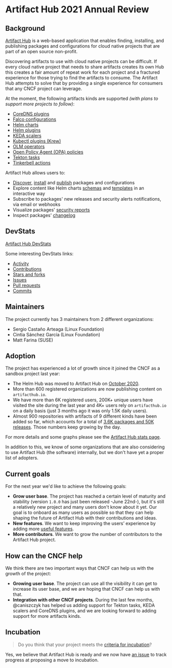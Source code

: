 # Artifact Hub 2021 Annual Review

## Background

[Artifact Hub](https://artifacthub.io) is a web-based application that enables finding, installing, and publishing packages and configurations for cloud native projects that are part of an open source non-profit.

Discovering artifacts to use with cloud native projects can be difficult. If every cloud native project that needs to share artifacts creates its own Hub this creates a fair amount of repeat work for each project and a fractured experience for those trying to find the artifacts to consume. The Artifact Hub attempts to solve that by providing a single experience for consumers that any CNCF project can leverage.

At the moment, the following artifacts kinds are supported *(with plans to support more projects to follow)*:

- [CoreDNS plugins](https://coredns.io/)
- [Falco configurations](https://falco.org/)
- [Helm charts](https://helm.sh/)
- [Helm plugins](https://helm.sh/docs/topics/plugins/)
- [KEDA scalers](https://keda.sh/)
- [Kubectl plugins (Krew)](https://krew.sigs.k8s.io/)
- [OLM operators](https://github.com/operator-framework)
- [Open Policy Agent (OPA) policies](https://www.openpolicyagent.org/)
- [Tekton tasks](https://tekton.dev/)
- [Tinkerbell actions](https://tinkerbell.org/)

Artifact Hub allows users to:

- [Discover](https://artifacthub.io/packages/search), [install](https://artifacthub.io/packages/helm/artifact-hub/artifact-hub?modal=install) and [publish](https://artifacthub.io/docs/topics/repositories/) packages and configurations
- Explore content like Helm charts [schemas](https://artifacthub.io/packages/helm/artifact-hub/artifact-hub?modal=values-schema) and [templates](https://artifacthub.io/packages/helm/artifact-hub/artifact-hub?modal=template) in an interactive way
- Subscribe to packages' new releases and security alerts notifications, via email or webhooks
- Visualize packages' [security reports](https://artifacthub.io/packages/helm/artifact-hub/artifact-hub/0.19.0?modal=security-report)
- Inspect packages' [changelog](https://artifacthub.io/packages/helm/artifact-hub/artifact-hub?modal=changelog)

## DevStats

[Artifact Hub DevStats](https://artifacthub.devstats.cncf.io/d/8/dashboards?orgId=1&refresh=15m)

Some interesting DevStats links:

- [Activity](https://artifacthub.devstats.cncf.io/d/1/activity-repository-groups?orgId=1&from=1581165447000&to=1625047861000&var-period=w&var-repogroups=All)
- [Contributions](https://artifacthub.devstats.cncf.io/d/74/contributions-chart?orgId=1&from=1581165447000&to=1625047861000&var-period=w&var-metric=contributions&var-repogroup_name=All&var-country_name=All&var-company_name=All&var-company=all)
- [Stars and forks](https://artifacthub.devstats.cncf.io/d/3/stars-and-forks-by-repository?orgId=1&from=1581165447000&to=1625047861000)
- [Issues](https://artifacthub.devstats.cncf.io/d/12/issues-opened-closed-by-repository-group?orgId=1&from=1581165447000&to=1625047861000&var-period=w&var-repogroup_name=All)
- [Pull requests](https://artifacthub.devstats.cncf.io/d/15/new-prs-in-repository-groups?orgId=1&from=1581165447000&to=1625047861000)
- [Commits](https://artifacthub.devstats.cncf.io/d/2/commits-repository-groups?orgId=1&from=1581165447000&to=1625047861000&var-period=w&var-repogroups=All)

## Maintainers

The project currently has 3 maintainers from 2 different organizations:

- Sergio Castaño Arteaga (Linux Foundation)
- Cintia Sánchez García (Linux Foundation)
- Matt Farina (SUSE)

## Adoption

The project has experienced a lot of growth since it joined the CNCF as a sandbox project last year:

- The Helm Hub was moved to Artifact Hub on [October 2020](https://helm.sh/blog/helm-hub-moving-to-artifact-hub/).
- More than 600 registered organizations are now publishing content on `artifacthub.io`.
- We have more than 6K registered users, 200K+ unique users have visited the site during the last year and 4K+ users rely on `artifacthub.io` on a daily basis (just 3 months ago it was only 1.5K daily users).
- Almost 900 repositories with artifacts of 9 different kinds have been added so far, which accounts for a total of [3.6K packages and 50K releases](https://artifacthub.io/packages/search). Those numbers keep growing by the day.

For more details and some graphs please see the [Artifact Hub stats page](https://artifacthub.io/stats).

In addition to this, we know of some organizations that are also considering to use Artifact Hub (the software) internally, but we don't have yet a proper list of adopters.

## Current goals

For the next year we'd like to achieve the following goals:

- **Grow user base**. The project has reached a certain level of maturity and stability (version `1.0.0` has just been released -June 22nd-), but it's still a relatively new project and many users don't know about it yet. Our goal is to onboard as many users as possible so that they can help shaping the future of Artifact Hub with their contributions and ideas.
- **New features**. We want to keep improving the users’ experience by adding more [useful features](https://artifacthub.io/packages/helm/artifact-hub/artifact-hub?modal=changelog).
- **More contributors**. We want to grow the number of contributors to the Artifact Hub project.

## How can the CNCF help

We think there are two important ways that CNCF can help us with the growth of the project:

- **Growing user base**. The project can use all the visibility it can get to increase its user base, and we are hoping that CNCF can help us with that.
- **Integration with other CNCF projects**. During the last few months, @caniszczyk has helped us adding support for Tekton tasks, KEDA scalers and CoreDNS plugins, and we are looking forward to adding support for more artifacts kinds.

## Incubation

> Do you think that your project meets the [criteria for incubation](https://github.com/cncf/toc/blob/master/process/graduation_criteria.md#incubating-stage)?

Yes, we believe that Artifact Hub is ready and we now have [an issue](https://github.com/artifacthub/hub/issues/1418) to track progress at proposing a move to incubation.
